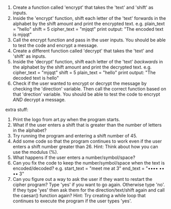 1. Create a function called 'encrypt' that takes the 'text' and 'shift' as inputs.
2. Inside the 'encrypt' function, shift each letter of the 'text' forwards in the alphabet by the shift amount and print the encrypted text. e.g. 
    plain_text = "hello"
    shift = 5
    cipher_text = "mjqqt"
    print output: "The encoded text is mjqqt"
3. Call the encrypt function and pass in the user inputs. You should be able to test the code and encrypt a message. 
4. Create a different function called 'decrypt' that takes the 'text' and 'shift' as inputs.
5. Inside the 'decrypt' function, shift each letter of the 'text' *backwards* in the alphabet by the shift amount and print the decrypted text. e.g. 
    cipher_text = "mjqqt"
    shift = 5
    plain_text = "hello"
    print output: "The decoded text is hello"
6. Check if the user wanted to encrypt or decrypt the message by checking the 'direction' variable. Then call the correct function based on that 'drection' variable. You should be able to test the code to encrypt *AND* decrypt a message.

extra stuff:
1. Print the logo from art.py when the program starts.
2. What if the user enters a shift that is greater than the number of letters in the alphabet?
3. Try running the program and entering a shift number of 45.
4. Add some code so that the program continues to work even if the user enters a shift number greater than 26. Hint: Think about how you can use the modulus (%).
5. What happens if the user enters a number/symbol/space?
6. Can you fix the code to keep the number/symbol/space when the text is encoded/decoded?  e.g. start_text = "meet me at 3" end_text = "•••• •• •• 3"
7. Can you figure out a way to ask the user if they want to restart the cipher program? Type 'yes' if you want to go again. Otherwise type 'no'. If they type 'yes' then ask them for the direction/text/shift again and call the caesar() function again? Hint: Try creating a while loop that continues to execute the program if the user types 'yes'.
